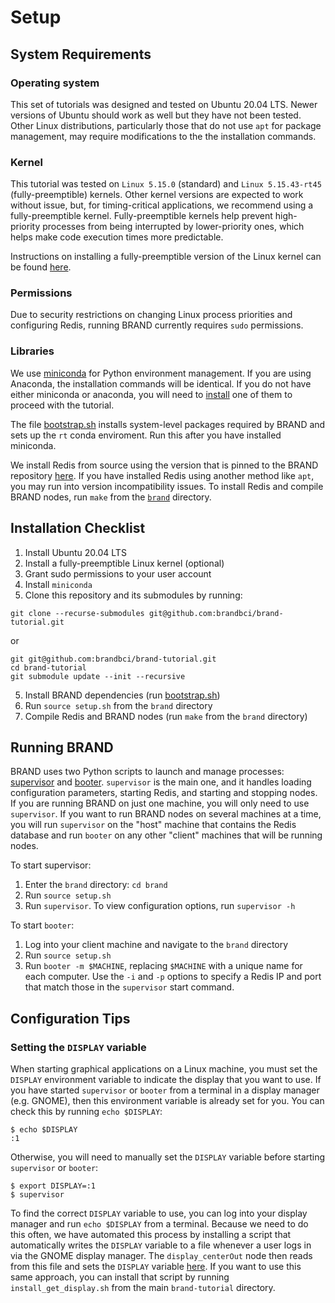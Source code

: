 # Setup
## System Requirements
### Operating system
This set of tutorials was designed and tested on Ubuntu 20.04 LTS. Newer versions of Ubuntu should work as well but they have not been tested. Other Linux distributions, particularly those that do not use `apt` for package management, may require modifications to the the installation commands.

### Kernel
This tutorial was tested on `Linux 5.15.0` (standard) and `Linux 5.15.43-rt45` (fully-preemptible) kernels. Other kernel versions are expected to work without issue, but, for timing-critical applications, we recommend using a fully-preemptible kernel. Fully-preemptible kernels help prevent high-priority processes from being interrupted by lower-priority ones, which helps make code execution times more predictable.

Instructions on installing a fully-preemptible version of the Linux kernel can be found [here](https://github.com/brandbci/brand/blob/main/doc/preempt_rt.md).

### Permissions
Due to security restrictions on changing Linux process priorities and configuring Redis, running BRAND currently requires `sudo` permissions.

### Libraries
We use [miniconda](https://docs.conda.io/en/latest/miniconda.html) for Python environment management. If you are using Anaconda, the installation commands will be identical. If you do not have either miniconda or anaconda, you will need to [install](https://conda.io/projects/conda/en/stable/user-guide/install/linux.html) one of them to proceed with the tutorial.

The file [bootstrap.sh](https://github.com/brandbci/brand/blob/main/bootstrap.sh) installs system-level packages required by BRAND and sets up the `rt` conda enviroment. Run this after you have installed miniconda.

We install Redis from source using the version that is pinned to the BRAND repository [here](https://github.com/brandbci/brand/tree/main/lib). If you have installed Redis using another method like `apt`, you may run into version incompatibility issues. To install Redis and compile BRAND nodes, run `make` from the [`brand`](https://github.com/brandbci/brand) directory.

## Installation Checklist
1. Install Ubuntu 20.04 LTS
2. Install a fully-preemptible Linux kernel (optional)
3. Grant sudo permissions to your user account
4. Install `miniconda`
5. Clone this repository and its submodules by running:
```
git clone --recurse-submodules git@github.com:brandbci/brand-tutorial.git
```
or 
```
git git@github.com:brandbci/brand-tutorial.git
cd brand-tutorial
git submodule update --init --recursive
```

5. Install BRAND dependencies (run [bootstrap.sh](https://github.com/brandbci/brand/blob/main/bootstrap.sh))
6. Run `source setup.sh` from the `brand` directory
7. Compile Redis and BRAND nodes (run `make` from the `brand` directory)

## Running BRAND
BRAND uses two Python scripts to launch and manage processes: [supervisor](https://github.com/brandbci/brand/tree/main/lib/python/brand/supervisor.py) and [booter](https://github.com/brandbci/brand/tree/main/lib/python/brand/booter.py). `supervisor` is the main one, and it handles loading configuration parameters, starting Redis, and starting and stopping nodes. If you are running BRAND on just one machine, you will only need to use `supervisor`. If you want to run BRAND nodes on several machines at a time, you will run `supervisor` on the "host" machine that contains the Redis database and run `booter` on any other "client" machines that will be running nodes.

To start supervisor:
1. Enter the `brand` directory: `cd brand`
2. Run `source setup.sh`
3. Run `supervisor`. To view configuration options, run `supervisor -h`

To start `booter`:
1. Log into your client machine and navigate to the `brand` directory
2. Run `source setup.sh`
3. Run `booter -m $MACHINE`, replacing `$MACHINE` with a unique name for each computer. Use the `-i` and `-p` options to specify a Redis IP and port that match those in the `supervisor` start command.

## Configuration Tips
### Setting the `DISPLAY` variable
When starting graphical applications on a Linux machine, you must set the `DISPLAY` environment variable to indicate the display that you want to use. If you have started `supervisor` or `booter` from a terminal in a display manager (e.g. GNOME), then this environment variable is already set for you. You can check this by running `echo $DISPLAY`:
```
$ echo $DISPLAY
:1
```
Otherwise, you will need to manually set the `DISPLAY` variable before starting `supervisor` or `booter`:
```
$ export DISPLAY=:1
$ supervisor
```
To find the correct `DISPLAY` variable to use, you can log into your display manager and run `echo $DISPLAY` from a terminal. Because we need to do this often, we have automated this process by installing a script that automatically writes the `DISPLAY` variable to a file whenever a user logs in via the GNOME display manager. The `display_centerOut` node then reads from this file and sets the `DISPLAY` variable [here](../brand-modules/cursor-control/nodes/display_centerOut/display_centerOut.py#L29). If you want to use this same approach, you can install that script by running `install_get_display.sh` from the main `brand-tutorial` directory.